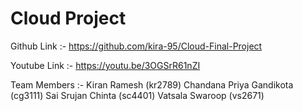 # Cloud Project

Github Link :- https://github.com/kira-95/Cloud-Final-Project

Youtube Link :- https://youtu.be/3OGSrR61nZI

Team Members :- Kiran Ramesh (kr2789) Chandana Priya Gandikota (cg3111) Sai Srujan Chinta (sc4401) Vatsala Swaroop (vs2671)
